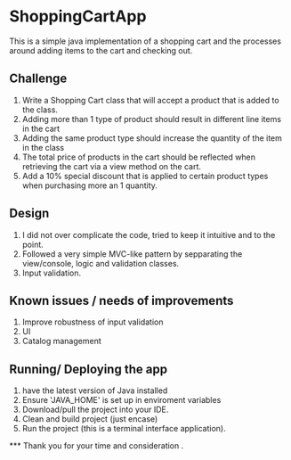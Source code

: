 # ShoppingCartApp
This is a simple java implementation of a shopping cart and the processes around adding items to the cart and checking out. 


## Challenge 

1. Write a Shopping Cart class that will accept a product that is added to the class.
2. Adding more than 1 type of product should result in different line items in the cart
3. Adding the same product type should increase the quantity of the item in the class
4. The total price of products in the cart should be reflected when retrieving the cart via a view method on the cart.
5. Add a 10% special discount that is applied to certain product types when purchasing more an 1 quantity.

## Design 

1. I did not over complicate the code, tried to keep it intuitive and to the point.
2. Followed a very simple MVC-like pattern by sepparating the view/console, logic and validation classes. 
3. Input validation.

## Known issues / needs of improvements

1. Improve robustness of input validation 
2. UI
3. Catalog management

## Running/ Deploying the app

1. have the latest version of Java installed 
2. Ensure 'JAVA_HOME' is set up in enviroment variables
3. Download/pull the project into your IDE.
4. Clean and build project (just encase)
5. Run the project (this is a terminal interface application).


*** Thank you for your time and consideration .

